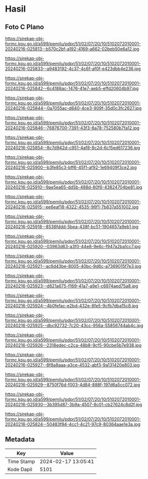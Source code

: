 # Hasil

## Foto C Plano

https://sirekap-obj-formc.kpu.go.id/a599/pemilu/pdpr/51/02/07/20/10/5102072010001-20240216-025813--b570c2bf-a192-4169-a662-02beb50e6a12.jpg

https://sirekap-obj-formc.kpu.go.id/a599/pemilu/pdpr/51/02/07/20/10/5102072010001-20240216-025833--a9483192-4c37-4c6f-af0f-e423dbb4e236.jpg

https://sirekap-obj-formc.kpu.go.id/a599/pemilu/pdpr/51/02/07/20/10/5102072010001-20240216-025842--6c4188ac-1476-41e7-aeb5-effd20604b97.jpg

https://sirekap-obj-formc.kpu.go.id/a599/pemilu/pdpr/51/02/07/20/10/5102072010001-20240216-025844--0a7055ac-d640-4ce3-909f-35d0c3fc2627.jpg

https://sirekap-obj-formc.kpu.go.id/a599/pemilu/pdpr/51/02/07/20/10/5102072010001-20240216-025846--76876700-7391-43f3-8a78-752580b7fa12.jpg

https://sirekap-obj-formc.kpu.go.id/a599/pemilu/pdpr/51/02/07/20/10/5102072010001-20240216-025854--8c7d942d-c951-4af8-8c2d-6c15ed617236.jpg

https://sirekap-obj-formc.kpu.go.id/a599/pemilu/pdpr/51/02/07/20/10/5102072010001-20240216-025900--b3fe85c3-bff6-45f1-af92-1e69409f3ce2.jpg

https://sirekap-obj-formc.kpu.go.id/a599/pemilu/pdpr/51/02/07/20/10/5102072010001-20240216-025910--9ae5ea65-dd5b-488d-80f6-43824704be81.jpg

https://sirekap-obj-formc.kpu.go.id/a599/pemilu/pdpr/51/02/07/20/10/5102072010001-20240216-025915--ee6eaf18-4322-4535-96f1-7b837a551002.jpg

https://sirekap-obj-formc.kpu.go.id/a599/pemilu/pdpr/51/02/07/20/10/5102072010001-20240216-025918--8536fddd-5bea-438f-bc51-1904657a9eb1.jpg

https://sirekap-obj-formc.kpu.go.id/a599/pemilu/pdpr/51/02/07/20/10/5102072010001-20240216-025920--03963d63-a3f0-44e8-9e6c-f947a2ba1cc7.jpg

https://sirekap-obj-formc.kpu.go.id/a599/pemilu/pdpr/51/02/07/20/10/5102072010001-20240216-025921--ac6d43be-8005-40bc-9d6c-a7369015f7e3.jpg

https://sirekap-obj-formc.kpu.go.id/a599/pemilu/pdpr/51/02/07/20/10/5102072010001-20240216-025923--d621a675-f169-41a7-a9e1-c6974aed75a8.jpg

https://sirekap-obj-formc.kpu.go.id/a599/pemilu/pdpr/51/02/07/20/10/5102072010001-20240216-025924--4b0fefac-e2bd-432e-8fe5-9cfb7dba15c8.jpg

https://sirekap-obj-formc.kpu.go.id/a599/pemilu/pdpr/51/02/07/20/10/5102072010001-20240216-025925--dbc92732-7c20-43cc-956a-55856744ab4c.jpg

https://sirekap-obj-formc.kpu.go.id/a599/pemilu/pdpr/51/02/07/20/10/5102072010001-20240216-025926--2318edec-c2ca-48b8-9cf5-90cbe5b7e938.jpg

https://sirekap-obj-formc.kpu.go.id/a599/pemilu/pdpr/51/02/07/20/10/5102072010001-20240216-025927--8f8a8aaa-a3ce-4532-abf3-9a131420e803.jpg

https://sirekap-obj-formc.kpu.go.id/a599/pemilu/pdpr/51/02/07/20/10/5102072010001-20240216-025929--8750f76d-f003-4d84-888f-197d6a5cc072.jpg

https://sirekap-obj-formc.kpu.go.id/a599/pemilu/pdpr/51/02/07/20/10/5102072010001-20240216-025930--3b395d87-3b9a-4507-8c01-cb27624c8d2f.jpg

https://sirekap-obj-formc.kpu.go.id/a599/pemilu/pdpr/51/02/07/20/10/5102072010001-20240216-025824--50483f94-4cc1-4c21-97c9-80364aae1e3a.jpg


## Metadata

| Key        | Value               |
| ---------- | ------------------- |
| Time Stamp | 2024-02-17 13:05:41 |
| Kode Dapil | 5101                |



